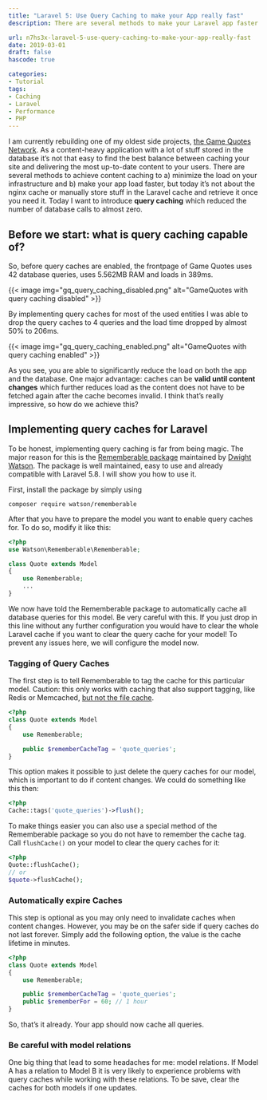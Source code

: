 ```yaml
---
title: "Laravel 5: Use Query Caching to make your App really fast"
description: There are several methods to make your Laravel app faster by using caching. Today I want to introduce query caching which reduced the number of database calls to almost zero.

url: n7hs3x-laravel-5-use-query-caching-to-make-your-app-really-fast
date: 2019-03-01
draft: false
hascode: true

categories:
- Tutorial
tags:
- Caching
- Laravel
- Performance
- PHP
---
```


I am currently rebuilding one of my oldest side projects, [the Game Quotes Network](https://game-quotes.com/). As a content-heavy application with a lot of stuff stored in the database it’s not that easy to find the best balance between caching your site and delivering the most up-to-date content to your users. There are several methods to achieve content caching to a) minimize the load on your infrastructure and b) make your app load faster, but today it’s not about the nginx cache or manually store stuff in the Laravel cache and retrieve it once you need it. Today I want to introduce **query caching** which reduced the number of database calls to almost zero.

## Before we start: what is query caching capable of?

So, before query caches are enabled, the frontpage of Game Quotes uses 42 database queries, uses 5.562MB RAM and loads in 389ms.

{{< image img="gq_query_caching_disabled.png" alt="GameQuotes with query caching disabled" >}}

By implementing query caches for most of the used entities I was able to drop the query caches to 4 queries and the load time dropped by almost 50% to 206ms.

{{< image img="gq_query_caching_enabled.png" alt="GameQuotes with query caching enabled" >}}

As you see, you are able to significantly reduce the load on both the app and the database. One major advantage: caches can be **valid until content changes** which further reduces load as the content does not have to be fetched again after the cache becomes invalid. I think that’s really impressive, so how do we achieve this?

## Implementing query caches for Laravel

To be honest, implementing query caching is far from being magic. The major reason for this is the [Rememberable package](https://github.com/dwightwatson/rememberable) maintained by [Dwight Watson](https://github.com/dwightwatson). The package is well maintained, easy to use and already compatible with Laravel 5.8. I will show you how to use it.

First, install the package by simply using

```shell
composer require watson/rememberable
```

After that you have to prepare the model you want to enable query caches for. To do so, modify it like this:

```php
<?php
use Watson\Rememberable\Rememberable;

class Quote extends Model
{
    use Rememberable;
    ...
}
```

We now have told the Rememberable package to automatically cache all database queries for this model. Be very careful with this. If you just drop in this line without any further configuration you would have to clear the whole Laravel cache if you want to clear the query cache for your model! To prevent any issues here, we will configure the model now.

### Tagging of Query Caches

The first step is to tell Rememberable to tag the cache for this particular model. Caution: this only works with caching that also support tagging, like Redis or Memcached, [but not the file cache](https://laravel.com/docs/5.7/cache#cache-tags).

```php
<?php
class Quote extends Model
{
    use Rememberable;

    public $rememberCacheTag = 'quote_queries';
}
```

This option makes it possible to just delete the query caches for our model, which is important to do if content changes. We could do something like this then:

```php
<?php
Cache::tags('quote_queries')->flush();
```

To make things easier you can also use a special method of the Rememberable package so you do not have to remember the cache tag. Call `flushCache()` on your model to clear the query caches for it:

```php
<?php
Quote::flushCache();
// or
$quote->flushCache();
```

### Automatically expire Caches

This step is optional as you may only need to invalidate caches when content changes. However, you may be on the safer side if query caches do not last forever. Simply add the following option, the value is the cache lifetime in minutes.

```php
<?php
class Quote extends Model
{
    use Rememberable;

    public $rememberCacheTag = 'quote_queries';
    public $rememberFor = 60; // 1 hour
}
```

So, that’s it already. Your app should now cache all queries.

### Be careful with model relations

One big thing that lead to some headaches for me: model relations. If Model A has a relation to Model B it is very likely to experience problems with query caches while working with these relations. To be save, clear the caches for both models if one updates.
